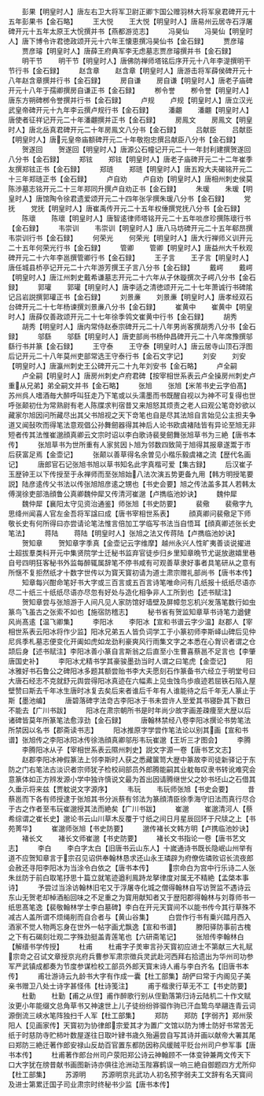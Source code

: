 <!-- { "loadSidebar": true } -->
　　彭果【明皇时人】唐左右卫大将军卫尉正卿卞国公赠羽林大将军泉君碑开元十五年彭果书【金石略】
　　王大悦
　　王大悦【明皇时人】唐易州云居寺石浮屠碑开元十五年太原王大恱撰并书【燕都游览志】
　　冯昊仙
　　冯昊仙【明皇时人】唐下博令许君徳政颂开元十六年王懐恵撰冯昊仙书【金石録】
　　贾彦璿
　　贾彦璿【明皇时人】唐薛王府典军李无虑墓志贾彦璿撰并书【金石録】
　　明干节
　　明干节【明皇时人】唐佛防禅师塔铭后序开元十八年李湜撰明干节行书【金石録】
　　赵含章
　　赵含章【明皇时人】唐游击将军薛侯碑开元十八年赵含章撰并行书【金石録】
　　房自谦
　　房自谦【明皇时人】唐老子庙碑开元十八年于孺卿撰房自谦正书【金石録】
　　栁令誉
　　栁令誉【明皇时人】唐东方朔碑桞令誉撰并行书【金石録】
　　卢规
　　卢规【明皇时人】唐立汉光武皇帝碑开元十九年李云撰卢规行书【金石録】
　　潘翽
　　潘翽【明皇时人】唐使者征祥记开元二十年潘翽撰并正书【金石録】
　　房鳯文
　　房鳯文【明皇时人】唐北岳真君碑开元二十年房鳯文八分书【金石録】
　　吕献臣
　　吕献臣【明皇时人】唐元皇帝庙额碑开元二十年敬抱忠撰吕献臣八分书【金石録】
　　贺遂回
　　贺遂回【明皇时人】唐源公石幢记开元二十一年封利建撰贺遂回八分书【金石録】
　　郑铉
　　郑铉【明皇时人】唐老子庙碑开元二十二年崔季友撰郑铉正书【金石録】
　　郑琏
　　郑琏【明皇时人】唐五羖大夫碣铭开元二十三年郑琏正书【金石録】
　　卢自劝
　　卢自劝【明皇时人】唐相州刺史侯莫陈渉墓志铭开元二十三年郑同升撰卢自劝正书【金石録】
　　朱瑗
　　朱瑗【明皇时人】唐馆陶令徐君遗爱颂开元二十四年张孚撰朱瑗八分书【金石録】
　　党抚
　　党抚【明皇时人】唐崔禹传开元二十五年权倕撰党抚八分书【金石録】
　　陈瓌
　　陈瓌【明皇时人】唐智逺律师塔铭开元二十五年啖彦珍撰陈瓌行书【金石録】
　　韦崇训
　　韦崇训【明皇时人】唐八马坊碑开元二十五年郗昂撰韦崇训行书【金石録】
　　何荣光
　　何荣光【明皇时人】唐大行禅师义训开元二十五年何荣光行书【金石録】
　　管卿
　　管卿【明皇时人】唐益州大千秋观碑开元二十六年李邕撰管卿行书【金石録】
　　王子言
　　王子言【明皇时人】唐任城县桥亭记开元二十六年游芳撰王子言八分书【金石録】
　　戴崿
　　戴崿【明皇时人】唐江州刺史戴希谦墓志开元二十六年从子休璇撰次子崿八分书【金石録】
　　郭瓘
　　郭瓘【明皇时人】唐李适之清徳颂开元二十七年萧诚行书碑隂记吕岩説撰郭瓘正书【金石録】
　　刘景亷
　　刘景亷【明皇时人】唐孝经双石台碑开元二十七年杨谏撰刘景亷八分书【金石録】
　　崔黄中
　　崔黄中【明皇时人】唐薛仅善政颂开元二十七年徐季鸰文崔黄中行书【金石録】
　　胡秀
　　胡秀【明皇时人】唐内常侍赵泰宗碑开元二十八年男尚客撰胡秀八分书【金石録】
　　邬繇
　　邬繇【明皇时人】唐吏部尚书杨仲昌碑开元二十八年席豫撰邬繇行书并篆【金石録】
　　王守泰
　　王守泰【明皇时人】唐云居寺山顶石浮图后记开元二十八年莫州吏部常选王守泰行书【金石文字记】
　　刘安
　　刘安【明皇时人】唐瀛州刺史王公碑开元二十九年刘安书【金石略】
　　卢全嗣
　　卢全嗣【明皇时人】唐房州刺史卢府君碑【按宰相世系表云卢全操房州刺史卢重从兄弟】弟全嗣文并书【金石略】
　　张旭
　　张旭【米芾书史云字伯髙】苏州呉人嗜酒毎大醉呼叫狂走乃下笔或以头濡墨而书既醒自视以为神不可复得也世呼张颠初仕为常熟尉有老人陈牒求判宿昔又来旭怒其烦责之老人曰观公笔竒妙欲以藏家尔旭因问所藏尽出其父书旭视之天下竒笔也自是尽其法旭自言始见公主担夫争道又闻鼔吹而得笔法意观倡公孙舞劒器得其神后人论书欧虞褚陆皆有异论至旭无非短者传其法惟崔邈顔真卿云文宗时诏以李白歌诗裴旻劒舞张旭草书为三絶【唐书本传】
　　张旭草书为世所重有人家贫因卜旭为邻数四致简于旭得其报章遂鬻于市后获富足焉【金壶记】
　　张颠以善草得名余曽见小楷乐毅虞褚之流【歴代名画记】
　　唐郎官石记张旭书旭以草书知名此字真楷可爱【集古録】
　　后汉崔子玉歴钟王以下传授至于永禅师而至张旭始八法次演五势更备九用【韩方明授笔要説】陆彦逺传父书法以传张旭旭彦逺之甥也【书史会要】旭之传法盖多其人若韩太傅滉徐吏部浩顔鲁公真卿魏仲犀又传清河崔邈【卢擕临池妙诀】
　　魏仲犀
　　魏仲犀【襄阳太守见资治通鉴】师张旭【书史防要】
　　裴儆
　　裴儆字九思绛州闻喜人官左金吾将军諡曰成【唐书宰相世系表】
　　顔真卿问裴儆足下师敬长史有何所得曰亦尝请论笔法惟言倍加工学临写书法当自悟耳【顔真卿述张长史笔法】
　　蒋陆
　　蒋陆【明皇时人】张旭之法又传蒋陆【卢擕临池妙诀】
　　贺知章
　　贺知章字季真【金壶记云字维摩】越州永兴人性旷夷善谈说擢进士超拔羣类科开元中集贤院学士迁秘书监弃官徒歩归乡里知章晩节尤诞放遨嬉里巷自号四明狂客秘书外监每醉辄属辞笔不停书咸有可观善草隶好事者具笔研从之意有所惬不复拒然纸才十数字世传以为寳天寳初请为道士肃宗赠礼部尚书【唐书本传】
　　知章每兴酣命笔好书大字或三百言或五百言诗笔唯命问有几纸报十纸纸尽语亦尽二十纸三十纸纸尽语亦尽忽有好处与造化相争非人工所到也【述书赋注】
　　贺知章尝与张旭游于人间凡见人家防馆好墙壁及屏幛忽忘机兴发落笔数行如虫篆鸟飞虽古之张索不如也【施宿防稽志】
　　秘书省有贺监知章草书诗笔力遒健风尚髙逺【温飞卿集】
　　李阳冰
　　李阳冰【宣和书谱云字少温】赵郡人【宰相世系表云阳冰将作少监】阳冰兄弟五人皆负词学工于小篆初师李斯峄山碑后见仲尼呉季札墓志便变化开阖如虎如龙劲利豪爽风行雨集文字之本悉在心胷识者谓之仓颉后身【述书赋注】李阳冰善小篆自言斯翁之后直至小生曹喜蔡邕不足言也【李肇唐国史补】
　　李阳冰尤精书学其豪骏墨劲当时人谓之曰笔虎【金壶记】
　　阳冰雅好书石鲁公之碑阳冰多题其额尝贻书李大夫愿刻石作篆备书六经立于明堂号曰大唐石经志不克就舒元舆尝得阳冰真迹在六幅素上见虫蚀鸟歩痕迹若屈铁石陷入屋壁赞曰斯去千年冰生唐时冰复去矣后来者谁后千年有人谁能待之后千年无人篆止于斯【墨池编】
　　唐碧落碑字法竒古李阳冰于书未尝许人至爱其书寝卧其下数日不能去【广川书跋】
　　阳冰在肃宗朝所书是时年尚少故字画差疎痩至大歴以后诸碑皆莫年所篆笔法愈淳劲【金石録】
　　唐翰林禁经八卷李阳冰撰论书势笔法所禁因以名书【郡斋读书志】
　　阳冰推原字学尝作笔法论以别其画【宣和书谱】张旭传之李阳冰阳冰传徐浩顔真卿邬彤韦玩崔邈【王圻三才图会】
　　李腾
　　李腾阳冰从子【宰相世系表云隰州刺史】説文字源一卷【唐书艺文志】
　　赵郡李阳冰神假篆法上邻李斯时人获之悉藏箧笥大歴中篆故李司徒新驿记于东防之门右笔法古淡识者宗师犹子检校祠部员外郎腾能嗣其业躭毎叹隶书转讹难究会意篆体如正方辨发源小学中独许慎说文最为首出因请腾继世父之妙书坯山之石借其久垂示将来兹【贾躭说文字源序】
　　韦玩
　　韦玩师张旭【书史会要】
　　昔蔡邕而下各有师授逮于张旭其书分派蔡有邻法为篆顔清臣徐季海守旧法而真行尽合于古之作者至韦玩崔邈授其法而絶矣【广川书跋】
　　崔邈
　　崔邈清河人【蔡希综谓之崔长史】邈论书云山川草木反覆于寸纸之间日月星辰回环于尺牍之上【书苑菁华】
　　崔邈师张旭【书史防要】
　　邈传褚长文韩方明【卢携临池妙诀】
　　褚长文
　　褚长文师崔邈【书史防要】
　　褚长文书指论一卷【唐书艺文志】
　　李白
　　李白字太白【旧唐书云山东人】十嵗通诗书既长隐岷山州举有道不应贺知章言于宗召见诏供奉翰林恳求还山永王璘辟为府僚佐璘败诏长流夜郎会赦还寻阳李阳冰为当涂令白依之【唐书本传】
　　宗命白为宫中行乐诗二人张朱丝防于前白取笔抒思十篇立就笔迹遒利鳯跱龙拏律度对属无不精絶【孟棨本事诗】
　　予尝过当涂访翰林旧宅又于浮屠寺化城之僧得翰林自写访贺监不遇诗云东山无贺老却棹酒船回味之不足重之为寳用献知者又于歴阳郡得翰林与刘尊师书一纸思髙笔逸【裴敬翰林学士李白墓碑】李白在开元天寳间不以能书传今其行草殊不减古人盖所谓不烦绳削而自合者与【黄山谷集】
　　白尝作行书有乗兴踏月西入酒家不觉人物两忘身在世外一帖字画尤飘逸【宣和书谱】
　　滕阳驿防事前古槐之下有石碣刻壮观二字殊劲挺盖青莲笔也【六研斋笔记】
　　张旭传李翰林白【解缙书学传授】
　　杜甫
　　杜甫字子羙审言孙天寳初应进士不第献三大礼赋宗竒之召试文章授京兆府兵曹参军肃宗徴兵灵武赴河西拜右拾遗出为华州司功参军严武镇成都奏为节度参谋检校工部员外郎天寳末诗人甫与李白齐名【旧唐书本传】
　　甫壮游诗云九龄书大字有作成一囊【杜工部集】胡俨曰常于内阁见子美亲书赠卫八处士诗字甚怪伟【杜诗笺注】
　　甫于楷隶行草无不工【书史防要】
　　杜勤
　　杜勤【甫之从侄】甫作醉歌行别从侄勤落第归诗云陆机二十作文赋汝更小年能缀文总角草书又神速世上儿子徒纷纷骅骝作驹已汗血鸷鸟举翮连青云词源倒流三峡水笔阵独扫千人军【杜工部集】
　　郑防
　　郑防【字弱齐】郑州荥阳人【见画家传】天寳初为协律郎宗爱其才为置广文馆以防为博士防好书常苦无纸于时慈防寺贮柿叶数屋遂往日取叶肄书歳久殆遍尝自写其诗并画以献帝大署其尾曰郑防三絶迁著作郎安禄山反劫百官置东都防因称风缓贼平贬台州司户参军事【唐书本传】
　　杜甫著作郎台州司户荥阳郑公诗云神翰顾不一体变钟兼两文传天下口大字犹在牓昔献书画图新诗亦俱往沧洲动玉陛寡鹤误一响三絶自御题四方尤所仰【杜工部集】
　　苏源明
　　苏源明京兆武功人初名预字弱夫工文辞有名天寳间及进士第累迁国子司业肃宗时终秘书少监【唐书本传】

